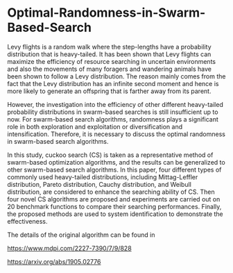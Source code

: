 # Optimal-Randomness-in-Swarm-Based-Search
Levy flights is a random walk where the step-lengths have a probability distribution that is heavy-tailed. It has been shown that Levy flights can maximize the efficiency of resource searching in uncertain environments and also the movements of many foragers and wandering animals have been shown to follow a Levy distribution. The reason mainly comes from the fact that the Levy distribution has an infinite second moment and hence is more likely to generate an offspring that is farther away from its parent.  

However, the investigation into the efficiency of other different heavy-tailed probability distributions in swarm-based searches is still insufficient up to now. For swarm-based search algorithms, randomness plays a significant role in both exploration and exploitation or diversification and intensification. Therefore, it is necessary to discuss the optimal randomness in swarm-based search algorithms.  

In this study, cuckoo search (CS) is taken as a representative method of swarm-based optimization algorithms, and the results can be generalized to other swarm-based search algorithms. In this paper, four different types of commonly used heavy-tailed distributions, including Mittag-Leffler distribution, Pareto distribution, Cauchy distribution, and Weibull distribution, are considered to enhance the searching ability of CS. Then four novel CS algorithms are proposed and experiments are carried out on 20 benchmark functions to compare their searching performances. Finally, the proposed methods are used to system identification to demonstrate the effectiveness.

The details of the original algorithm can be found in 

https://www.mdpi.com/2227-7390/7/9/828

https://arxiv.org/abs/1905.02776
